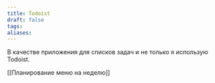 ```yaml
---
title: Todoist
draft: false
tags: 
aliases:
---
```

В качестве приложения для списков задач и не только я использую Todoist.

[[Планирование меню на неделю]]